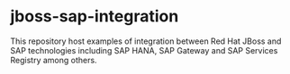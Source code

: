 jboss-sap-integration
=====================

This repository host examples of integration between Red Hat JBoss and SAP technologies including SAP HANA, SAP Gateway and SAP Services Registry among others.  
